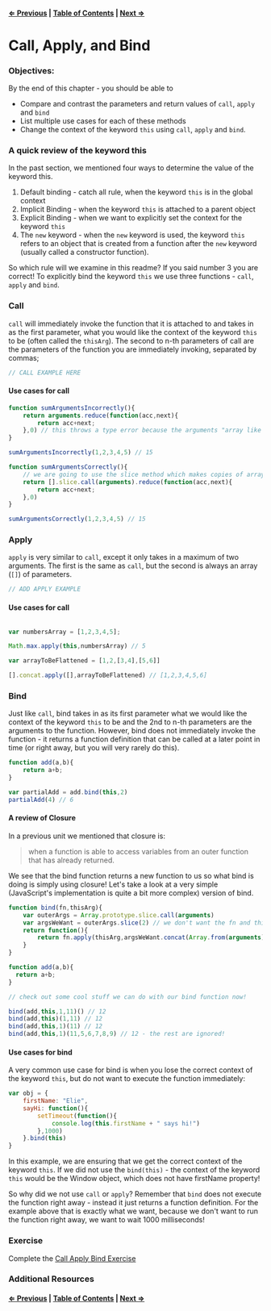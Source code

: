 #### [⇐ Previous](./04-the-keyword-this.md) | [Table of Contents](./../readme.md) | [Next ⇒](./06-introduction-to-oop.md)

# Call, Apply, and Bind

### Objectives:

By the end of this chapter - you should be able to

- Compare and contrast the parameters and return values of `call`, `apply` and `bind`
- List multiple use cases for each of these methods
- Change the context of the keyword `this` using `call`, `apply` and `bind`.

### A quick review of the keyword this

In the past section, we mentioned four ways to determine the value of the keyword this.

1. Default binding - catch all rule, when the keyword `this` is in the global context
2. Implicit Binding - when the keyword `this` is attached to a parent object
3. Explicit Binding - when we want to explicitly set the context for the keyword `this`
4. The `new` keyword - when the `new` keyword is used, the keyword `this` refers to an object that is created from a function after the `new` keyword (usually called a constructor function).

So which rule will we examine in this readme? If you said number 3 you are correct! To explicitly bind the keyword `this` we use three functions - `call`, `apply` and `bind`.

### Call

`call` will immediately invoke the function that it is attached to and takes in as the first parameter, what you would like the context of the keyword `this` to be (often called the `thisArg`). The second to n-th parameters of call are the parameters of the function you are immediately invoking, separated by commas;

```javascript
// CALL EXAMPLE HERE
```

#### Use cases for call

```javascript
function sumArgumentsIncorrectly(){
    return arguments.reduce(function(acc,next){
        return acc+next;
    },0) // this throws a type error because the arguments "array like object" does not contain the method reduce!
}

sumArgumentsIncorrectly(1,2,3,4,5) // 15

function sumArgumentsCorrectly(){
    // we are going to use the slice method which makes copies of arrays, but instead of making a copy of [], we will use the arguments array as the context that we want slice to be called in. We can immidiately attach reduce and we are good to go!
    return [].slice.call(arguments).reduce(function(acc,next){
        return acc+next;
    },0)
}

sumArgumentsCorrectly(1,2,3,4,5) // 15
```

### Apply

`apply` is very similar to `call`, except it only takes in a maximum of two arguments. The first is the same as `call`, but the second is always an array (`[]`) of parameters.

```javascript
// ADD APPLY EXAMPLE
```

#### Use cases for call

```javascript

var numbersArray = [1,2,3,4,5];

Math.max.apply(this,numbersArray) // 5

var arrayToBeFlattened = [1,2,[3,4],[5,6]]

[].concat.apply([],arrayToBeFlattened) // [1,2,3,4,5,6]
```

### Bind

Just like `call`, bind takes in as its first parameter what we would like the context of the keyword `this` to be and the 2nd to n-th parameters are the arguments to the function. However, bind does not immediately invoke the function - it returns a function definition that can be called at a later point in time (or right away, but you will very rarely do this).

```javascript
function add(a,b){
    return a+b;
}

var partialAdd = add.bind(this,2)
partialAdd(4) // 6
```

#### A review of Closure

In a previous unit we mentioned that closure is:

<blockquote>when a function is able to access variables from an outer function that has already returned.</blockquote>

We see that the bind function returns a new function to us so what bind is doing is simply using closure! Let's take a look at a very simple (JavaScript's implementation is quite a bit more complex) version of bind.

```javascript
function bind(fn,thisArg){
    var outerArgs = Array.prototype.slice.call(arguments)
    var argsWeWant = outerArgs.slice(2) // we don't want the fn and thisArg values! Let's copy from the 2nd index of the arguments array to the end!
    return function(){
        return fn.apply(thisArg,argsWeWant.concat(Array.from(arguments))) // remember that the 2nd parameter of apply takes in an array. So we are concatenating (joining) the arguments from the outer function with the arguments from the inner function to form 1 big array of arguments to be used when the inner function is finally called.
    }
}

function add(a,b){
  return a+b;
}

// check out some cool stuff we can do with our bind function now!

bind(add,this,1,11)() // 12
bind(add,this)(1,11) // 12
bind(add,this,1)(11) // 12
bind(add,this,1)(11,5,6,7,8,9) // 12 - the rest are ignored!
```

#### Use cases for bind

A very common use case for bind is when you lose the correct context of the keyword `this`, but do not want to execute the function immediately: 

```javascript
var obj = {
    firstName: "Elie",
    sayHi: function(){
        setTimeout(function(){
            console.log(this.firstName + " says hi!")
        },1000)
    }.bind(this)
}
```

In this example, we are ensuring that we get the correct context of the keyword `this`. If we did not use the `bind(this)` - the context of the keyword `this` would be the Window object, which does not have firstName property! 

So why did we not use `call` or `apply`? Remember that `bind` does not execute the function right away - instead it just returns a function definition. For the example above that is exactly what we want, because we don't want to run the function right away, we want to wait 1000 milliseconds!

### Exercise

Complete the [Call Apply Bind Exercise](https://github.com/rithmschool/prework_exercises/tree/master/call_apply_bind_exercise)

### Additional Resources

#### [⇐ Previous](./04-the-keyword-this.md) | [Table of Contents](./../readme.md) | [Next ⇒](./06-constructor-functions.md)